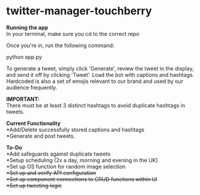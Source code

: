 # twitter-manager-touchberry

**Running the app** <br>
In your terminal, make sure you cd to the correct repo

Once you're in, run the following command:

python app.py

To generate a tweet, simply click 'Generate', review the tweet in the display, and send it off by clicking 'Tweet'. Load the bot with captions and hashtags. Hardcoded is also a set of emojis relevant to our brand and used by our audience frequently.

**IMPORTANT:**<br>
There must be at least 3 distinct hashtags to avoid duplicate hashtags in tweets.


**Current Functionality**<br>
*Add/Delete successfully stored captions and hashtags<br>
*Generate and post tweets.<br>

**To-Do**<br>
*Add safeguards against duplicate tweets<br>
*Setup scheduling (2x a day, morning and evening in the UK)<br>
*Set up OS function for random image selection<br>
~~*Set up and verify API configuration <br>~~
~~*Set up component connections to CRUD functions within UI<br>~~
~~*Set up tweeting logic<br>~~
